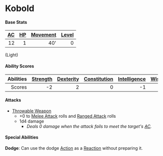 # Kobold

#### Base Stats

| [AC](../../../Player%20Characters/Derived%20Statistics/Armor%20Class.md) | [HP](../../../Player%20Characters/Derived%20Statistics/Health%20Points.md) | [Movement](../../../Game%20Procedures/Movement.md) | [Level](../../../Player%20Characters/Derived%20Statistics/Level.md) |
| -----------------------------------------------------------------------: | -------------------------------------------------------------------------: | -------------------------------------------------: | ------------------------------------------------------------------: |
|                                                                       12 |                                                                          1 |                                                40' |                                                                   0 |
(Light)
#### Ability Scores

| Abilities | [Strength](../../../Player%20Characters/Chosen%20Statistics/Strength.md) | [Dexterity](../../../Player%20Characters/Chosen%20Statistics/Dexterity.md) | [Constitution](../../../Player%20Characters/Chosen%20Statistics/Constitution.md) | [Intelligence](../../../Player%20Characters/Chosen%20Statistics/Intelligence.md) | [Wisdom](../../../Player%20Characters/Chosen%20Statistics/Wisdom.md)<br> | [Charisma](../../../Player%20Characters/Chosen%20Statistics/Charisma.md)<br> |
| --------: | -----------------------------------------------------------------------: | -------------------------------------------------------------------------: | -------------------------------------------------------------------------------: | -------------------------------------------------------------------------------: | -----------------------------------------------------------------------: | ---------------------------------------------------------------------------: |
|    Scores |                                                                       -2 |                                                                          2 |                                                                                0 |                                                                               -1 |                                                                        0 |                                                                           -2 |
#### Attacks
- [Throwable Weapon](../../../Items/Individual%20Item%20Cards/Weapons/Melee%20Weapons/Throwable%20Weapon.md)
	- +0 to [Melee Attack](../../../Game%20Procedures/Melee%20Attack.md) rolls and [Ranged Attack](../../../Game%20Procedures/Ranged%20Attack.md) rolls
	- 1d4 damage
		- *Deals 0 damage when the attack fails to meet the target's [AC](../../../Player%20Characters/Derived%20Statistics/Armor%20Class.md).*
#### Special Abilities
**Dodge**: Can use the dodge [Action](../../../Game%20Procedures/Action.md) as a [Reaction](../../../Game%20Procedures/Reaction.md) without preparing it.